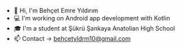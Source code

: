 - 👋 Hi, I'm Behçet Emre Yıldırım
- 💻 I'm working on Android app development with Kotlin
- 🎓 I'm a student at Şükrü Şankaya Anatolian High School
- 📫 Contact -> behcetyldrm10@gmail.com

<!---
behcetyldrm/behcetyldrm is a ✨ special ✨ repository because its `README.md` (this file) appears on your GitHub profile.
You can click the Preview link to take a look at your changes.
--->
